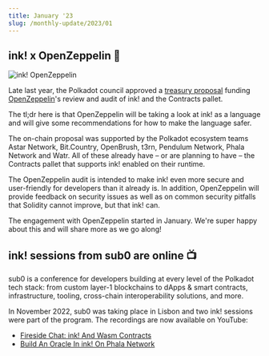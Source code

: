 ```yaml
---
title: January '23
slug: /monthly-update/2023/01
---
```


## ink! x OpenZeppelin 🔏

![ink! OpenZeppelin](/img/monthly-update/ink-open-zeppelin.jpg)

Late last year, the Polkadot council approved a [treasury proposal](https://polkadot.subsquare.io/council/motion/296) funding
[OpenZeppelin](https://www.openzeppelin.com/)'s review and audit of ink! and the Contracts pallet.

The tl;dr here is that OpenZeppelin will be taking a look at ink! as a language and will
give some recommendations for how to make the language safer.

The on-chain proposal was supported by the Polkadot ecosystem teams Astar Network,
Bit.Country, OpenBrush, t3rn, Pendulum Network, Phala Network and Watr.
All of these already have – or are planning to have – the Contracts pallet that supports
ink! enabled on their runtime. 

The OpenZeppelin audit is intended to make ink! even more secure and user-friendly for developers 
than it already is. In addition, OpenZeppelin will provide feedback on security issues as well
as on common security pitfalls that Solidity cannot improve, but that ink! can.

The engagement with OpenZeppelin started in January. We're super happy about this
and will share more as we go along!

## ink! sessions from sub0 are online 📺️

sub0 is a conference for developers building at every level of the Polkadot tech stack:
from custom layer-1 blockchains to dApps & smart contracts, infrastructure, tooling,
cross-chain interoperability solutions, and more.

In November 2022, sub0 was taking place in Lisbon and two ink! sessions
were part of the program. The recordings are now available on YouTube:

* [Fireside Chat: ink! And Wasm Contracts](https://www.youtube.com/watch?v=tIqcIxVm1GE)
* [Build An Oracle In ink! On Phala Network](https://www.youtube.com/watch?v=MhnZ42o4QZM)

